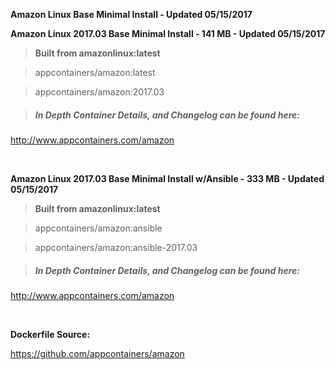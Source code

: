 **Amazon Linux Base Minimal Install - Updated 05/15/2017**


**Amazon Linux 2017.03 Base Minimal Install - 141 MB - Updated 05/15/2017**

>**Built from amazonlinux:latest**

> appcontainers/amazon:latest

> appcontainers/amazon:2017.03

>##### In Depth Container Details, and Changelog can be found here:

http://www.appcontainers.com/amazon

&nbsp;

**Amazon Linux 2017.03 Base Minimal Install w/Ansible - 333 MB - Updated 05/15/2017**

>**Built from amazonlinux:latest**

> appcontainers/amazon:ansible

> appcontainers/amazon:ansible-2017.03

>##### In Depth Container Details, and Changelog can be found here:

http://www.appcontainers.com/amazon

&nbsp;

**Dockerfile Source:**

https://github.com/appcontainers/amazon


